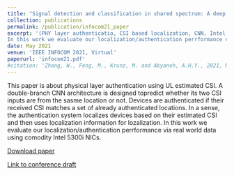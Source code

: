 ```yaml
---
title: "Signal detection and classification in shared spectrum: A deep learning approach"
collection: publications
permalink: /publication/infocom21_paper
excerpt: '(PHY layer authenticatio, CSI based localization, CNN, Intel 5300i NIC)This paper is about physical layer authentication using UL estimated CSI. A double-branch CNN architecture is designed topredict whether its two CSI inputs are from the sasme location or not. Devices are authenticated if their received CSI matches a set of already authenticated locations. In a sense, the authentication system localizes devices based on their estimated CSI and then uses localization information for lozalization.
In this work we evaluate our localization/authentication perrformance via real world data using comodity Intel 5300i NICs.'
date: May 2021
venue: 'IEEE INFOCOM 2021, Virtual'
paperurl: 'infocom21.pdf'
#citation: 'Zhang, W., Feng, M., Krunz, M. and Abyaneh, A.H.Y., 2021, May. Signal detection and classification in shared spectrum: A deep learning approach. In IEEE INFOCOM 2021-IEEE Conference on Computer Communications (pp. 1-10). IEEE.'
---
```


This paper is about physical layer authentication using UL estimated CSI. A double-branch CNN architecture is designed topredict whether its two CSI inputs are from the sasme location or not. Devices are authenticated if their received CSI matches a set of already authenticated locations. In a sense, the authentication system localizes devices based on their estimated CSI and then uses localization information for lozalization.
In this work we evaluate our localization/authentication perrformance via real world data using comodity Intel 5300i NICs.


[Download paper](https://amirhya.github.io/amir.github.io//publications/infocom21.pdf)

[Link to conference draft](https://ieeexplore.ieee.org/abstract/document/9488834)




